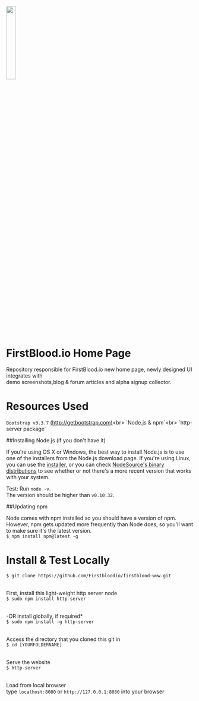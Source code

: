 <img src='/resources/img/main/logo_shield_b.jpg' width = '22.5%'>

# FirstBlood.io Home Page
Repository responsible for FirstBlood.io new home page, newly designed UI integrates with  <br>demo screenshots,blog &amp; forum articles and alpha signup collector. 

# Resources Used
`Bootstrap v3.3.7` [(http://getbootstrap.com)]("http://getbootstrap.com")<br>
`Node.js & npm`<br>
`http-server package`

##Installing Node.js (if you don't have it)

If you're using OS X or Windows, the best way to install Node.js is to use one of the installers from the Node.js download page. If you're using Linux, you can use the <a href ="https://nodejs.org/en/download/">installer</a>, or you can check <a href = "https://github.com/nodesource/distributions">NodeSource's binary distributions</a> to see whether or not there's a more recent version that works with your system.

Test: Run `node -v`. <br>
The version should be higher than `v0.10.32`.

##Updating npm

Node comes with npm installed so you should have a version of npm. <br>However, npm gets updated more frequently than Node does, so you'll want to make sure it's the latest version.<br>
`$ npm install npm@latest -g`

# Install & Test Locally
`$ git clone https://github.com/Firstbloodio/firstblood-www.git`<br><br>

First, install this light-weight http server node<br>
`$ sudo npm install http-server` <br><br>

-OR install globally, if required*<br>
`$ sudo npm install -g http-server` <br><br>

Access the directory that you cloned this git in<br>
`$ cd [YOURFOLDERNAME]` <br><br>

Serve the website<br>
`$ http-server` <br><br>

Load from local browser<br>
type `localhost:8080` or `http://127.0.0.1:8080` into your browser



